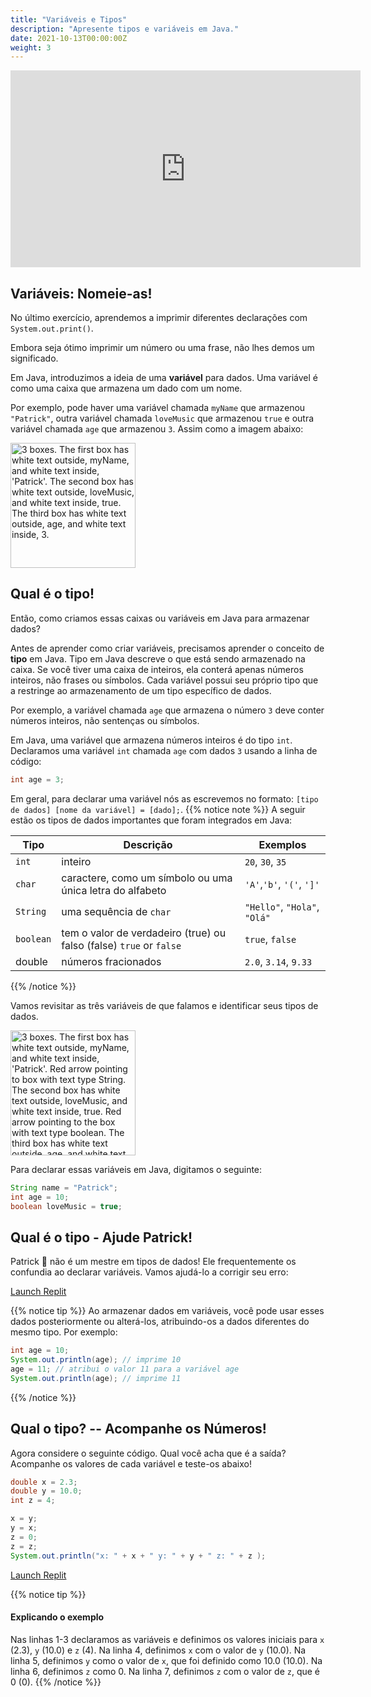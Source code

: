 ```yaml
---
title: "Variáveis ​​e Tipos"
description: "Apresente tipos e variáveis ​​em Java."
date: 2021-10-13T00:00:00Z
weight: 3
---
```


<p style="text-align: center;"><iframe width="560" height="315" src="https://www.youtube.com/embed/KE0fNb-hTKE" frameborder="0" allow="accelerometer; autoplay; clipboard-write; encrypted-media; gyroscope; picture-in-picture" allowfullscreen></iframe></p>

## Variáveis: Nomeie-as!

No último exercício, aprendemos a imprimir diferentes declarações com `System.out.print()`.

Embora seja ótimo imprimir um número ou uma frase, não lhes demos um significado.

Em Java, introduzimos a ideia de uma **variável** para dados. Uma variável é como uma caixa que armazena um dado com um nome.

Por exemplo, pode haver uma variável chamada `myName` que armazenou `"Patrick"`, outra variável chamada `loveMusic` que armazenou `true` e outra variável chamada `age` que armazenou `3`. Assim como a imagem abaixo:

<img src="../images/variable.png" height="200" alt="3 boxes. The first box has white text outside, myName, and white text inside, 'Patrick'. The second box has white text outside, loveMusic, and white text inside, true. The third box has white text outside, age, and white text inside, 3."/>

## Qual é o tipo!

Então, como criamos essas caixas ou variáveis ​​em Java para armazenar dados?

Antes de aprender como criar variáveis, precisamos aprender o conceito de **tipo** em Java. Tipo em Java descreve o que está sendo armazenado na caixa. Se você tiver uma caixa de inteiros, ela conterá apenas números inteiros, não frases ou símbolos. Cada variável possui seu próprio tipo que a restringe ao armazenamento de um tipo específico de dados.

Por exemplo, a variável chamada `age` que armazena o número `3` deve conter números inteiros, não sentenças ou símbolos.

Em Java, uma variável que armazena números inteiros é do tipo `int`. Declaramos uma variável `int` chamada `age` com dados `3` usando a linha de código:

```java
int age = 3;
```

Em geral, para declarar uma variável nós as escrevemos no formato: `[tipo de dados] [nome da variável] = [dado];`.
{{% notice note %}}
A seguir estão os tipos de dados importantes que foram integrados em Java:

**Tipo** | **Descrição** | **Exemplos**
--------|-----------|----------
`int` | inteiro | `20`, `30`, `35`
`char` | caractere, como um símbolo ou uma única letra do alfabeto | `'A'`,`'b'`, `'('`, `']'`
`String` | uma sequência de `char` | `"Hello"`, `"Hola"`, `"Olá"`
`boolean` | tem o valor de verdadeiro (true) ou falso (false) `true` or `false` | `true`, `false`
double | números fracionados | `2.0`, `3.14`, `9.33`

{{% /notice %}}

Vamos revisitar as três variáveis ​​de que falamos e identificar seus tipos de dados. 

<img src="../images/dataType.png" height="200" alt="3 boxes. The first box has white text outside, myName, and white text inside, 'Patrick'. Red arrow pointing to box with text type String. The second box has white text outside, loveMusic, and white text inside, true. Red arrow pointing to the box with text type boolean. The third box has white text outside, age, and white text inside, 3. Red arrow pointing to the box with text type int"/> 

Para declarar essas variáveis ​​em Java, digitamos o seguinte:

```java
String name = "Patrick";
int age = 10;
boolean loveMusic = true;
```

## Qual é o tipo - Ajude Patrick!

Patrick 🐥 não é um mestre em tipos de dados! Ele frequentemente os confundia ao declarar variáveis. Vamos ajudá-lo a corrigir seu erro:

<a class="my-2 mx-4 btn btn-info" href="https://replit.com/@nuevofoundation/JavaBasicsDataType" target="_blank">Launch Replit</a>

{{% notice tip %}}
Ao armazenar dados em variáveis, você pode usar esses dados posteriormente ou alterá-los, atribuindo-os a dados diferentes do mesmo tipo. Por exemplo:

```java
int age = 10;
System.out.println(age); // imprime 10
age = 11; // atribui o valor 11 para a variável age
System.out.println(age); // imprime 11
```

{{% /notice %}}

## Qual o tipo? -- Acompanhe os Números!

Agora considere o seguinte código. Qual você acha que é a saída? Acompanhe os valores de cada variável e teste-os abaixo!

```java
double x = 2.3;
double y = 10.0;
int z = 4;

x = y;
y = x;
z = 0;
z = z;
System.out.println("x: " + x + " y: " + y + " z: " + z );
```

<a class="my-2 mx-4 btn btn-info" href="https://replit.com/@nuevofoundation/JavaBasicsVariable" target="_blank">Launch Replit</a>

{{% notice tip %}}
#### Explicando o exemplo
Nas linhas 1-3 declaramos as variáveis ​​e definimos os valores iniciais para `x` (2.3), `y` (10.0) e `z` (4).
Na linha 4, definimos `x` com o valor de `y` (10.0).
Na linha 5, definimos `y` como o valor de `x`, que foi definido como 10.0 (10.0).
Na linha 6, definimos `z` como 0.
Na linha 7, definimos `z` com o valor de `z`, que é 0 (0).
{{% /notice %}}
